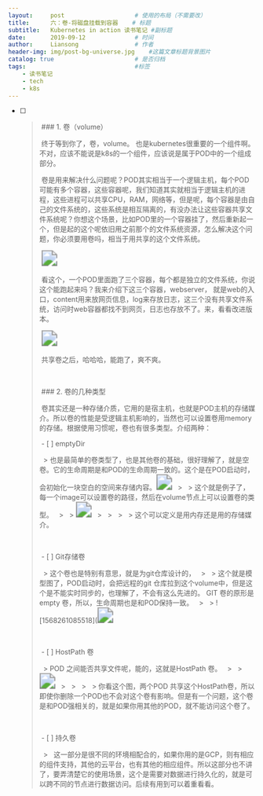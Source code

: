 ```yaml
---
layout:     post   				    # 使用的布局（不需要改）
title:      六：卷-将磁盘挂载到容器 	# 标题
subtitle:   Kubernetes in action 读书笔记 #副标题
date:       2019-09-12 				# 时间
author:     Liansong 				# 作者
header-img: img/post-bg-universe.jpg 	#这篇文章标题背景图片
catalog: true 						# 是否归档
tags:								#标签
    - 读书笔记
    - tech
    - k8s
---
```




- [ ] >  ### 1. 卷（volume）
	>
	>  终于等到你了，卷，volume。 也是kubernetes很重要的一个组件啊。不对，应该不能说是k8s的一个组件，应该说是属于POD中的一个组成部分。
	>
	>  卷是用来解决什么问题呢？POD其实相当于一个逻辑主机，每个POD可能有多个容器，这些容器呢，我们知道其实就相当于逻辑主机的进程，这些进程可以共享CPU，RAM，网络等，但是呢，每个容器是由自己的文件系统的，这些系统是相互隔离的，有没办法让这些容器共享文件系统呢？你想这个场景，比如POD里的一个容器挂了，然后重新起一个，但是起的这个呢依旧用之前那个的文件系统资源，怎么解决这个问题，你必须要用卷吗，相当于用共享的这个文件系统。
	>
	>  <img src="https://cdn.jsdelivr.net/gh/yeliansong/github-blog-PIC/blog-images006y8mN6gy1g6x4eedbqdj30hd0fidkk.jpg" style="zoom:200%;" />
	>
	>  看这个，一个POD里面跑了三个容器，每个都是独立的文件系统，你说这个能跑起来吗？我来介绍下这三个容器，webserver， 就是web的入口，content用来放网页信息，log来存放日志，这三个没有共享文件系统，访问时web容器都找不到网页，日志也存放不了。来，看看改进版本。
	>
	>  <img src="https://cdn.jsdelivr.net/gh/yeliansong/github-blog-PIC/blog-images006y8mN6gy1g6x4egqjntj30f70fngs5.jpg" style="zoom:200%;" />
	>
	>  共享卷之后，哈哈哈，能跑了，爽不爽。
	>
	>  
	>
	>  ###  2. 卷的几种类型
	>
	>  卷其实还是一种存储介质，它用的是宿主机，也就是POD主机的存储媒介。所以卷的性能是受逻辑主机影响的，当然也可以设置卷用memory的存储。根据使用习惯呢，卷也有很多类型。介绍两种：
	>
	>  - [ ] emptyDir
	>
	>    > 也是最简单的卷类型了，也是其他卷的基础，很好理解了，就是空卷。它的生命周期是和POD的生命周期一致的。这个是在POD启动时，会初始化一块空白的空间来存储内容。<img src="https://cdn.jsdelivr.net/gh/yeliansong/github-blog-PIC/blog-images006y8mN6gy1g6x4ein3a0j30l10d078g.jpg" style="zoom:200%;" />
	>    >
	>    > 这个就是例子了，每一个image可以设置卷的路径，然后在volume节点上可以设置卷的类型。
	>    >
	>    > <img src="https://cdn.jsdelivr.net/gh/yeliansong/github-blog-PIC/blog-images006y8mN6gy1g6x4ejucirj30ih02zdg6.jpg" style="zoom:200%;" />
	>    >
	>    > 
	>    >
	>    > 这个可以定义是用内存还是用的存储媒介。
	>
	>  
	>
	>  - [ ] Git存储卷
	>
	>    > 这个卷也是特别有意思，就是为git仓库设计的，
	>    >
	>    > 这个就是模型图了，POD启动时，会把远程的git 仓库拉到这个volume中，但是这个是不能实时同步的，也理解了，不会有这么先进的。 GIT 卷的原形是empty 卷，所以，生命周期也是和POD保持一致。
	>    >
	>    > ![1568261085518](<img src="https://cdn.jsdelivr.net/gh/yeliansong/github-blog-PIC/blog-images006y8mN6gy1g6x4elernrj30kz09sn1k.jpg" style="zoom:200%;" />
	>
	>  
	>
	>  - [ ] HostPath 卷
	>
	>    > POD 之间能否共享文件呢，能的，这就是HostPath 卷。
	>    >
	>    > <img src="https://cdn.jsdelivr.net/gh/yeliansong/github-blog-PIC/blog-images006y8mN6gy1g6x4eo1yr8j30kt0abdkv.jpg" style="zoom:200%;" />
	>    >
	>    > 
	>    >
	>    > 你看这个图，两个POD 共享这个HostPath卷，所以即使你删除一个POD也不会对这个卷有影响。但是有一个问题，这个卷是和POD强相关的，就是如果你用其他的POD，就不能访问这个卷了。
	>
	>    
	>
	>  - [ ] 持久卷
	>
	>    >   这一部分是很不同的环境相配合的，如果你用的是GCP，则有相应的组件支持，其他的云平台，也有其他的相应组件。所以这部分也不讲了，要弄清楚它的使用场景，这个是需要对数据进行持久化的，就是可以跨不同的节点进行数据访问。后续有用到可以着重看看。



